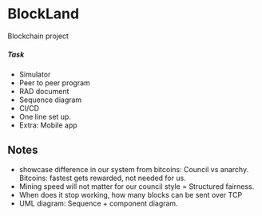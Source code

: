 # BlockLand
Blockchain project


##### Task
- Simulator
- Peer to peer program
- RAD document
- Sequence diagram
- CI/CD
- One line set up.
- Extra: Mobile app

## Notes
- showcase difference in our system from bitcoins: Council vs anarchy. Bitcoins: fastest gets rewarded, not needed for us.
- Mining speed will not matter for our council style = Structured fairness.
- When does it stop working, how many blocks can be sent over TCP
- UML diagram: Sequence + component diagram.
